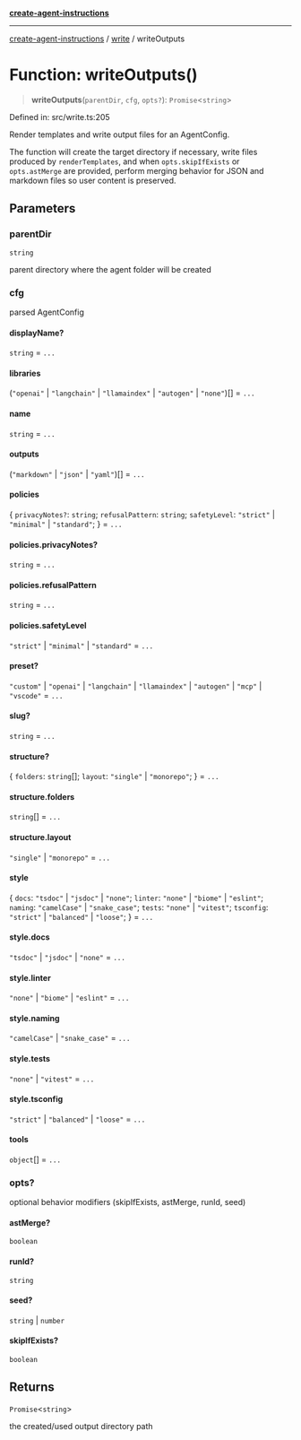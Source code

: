 [**create-agent-instructions**](/docs/api)

***

[create-agent-instructions](/docs/api/modules) / [write](/docs/api) / writeOutputs

# Function: writeOutputs()

> **writeOutputs**(`parentDir`, `cfg`, `opts?`): `Promise`\<`string`\>

Defined in: src/write.ts:205

Render templates and write output files for an AgentConfig.

The function will create the target directory if necessary, write files
produced by `renderTemplates`, and when `opts.skipIfExists` or
`opts.astMerge` are provided, perform merging behavior for JSON and
markdown files so user content is preserved.

## Parameters

### parentDir

`string`

parent directory where the agent folder will be created

### cfg

parsed AgentConfig

#### displayName?

`string` = `...`

#### libraries

(`"openai"` \| `"langchain"` \| `"llamaindex"` \| `"autogen"` \| `"none"`)[] = `...`

#### name

`string` = `...`

#### outputs

(`"markdown"` \| `"json"` \| `"yaml"`)[] = `...`

#### policies

\{ `privacyNotes?`: `string`; `refusalPattern`: `string`; `safetyLevel`: `"strict"` \| `"minimal"` \| `"standard"`; \} = `...`

#### policies.privacyNotes?

`string` = `...`

#### policies.refusalPattern

`string` = `...`

#### policies.safetyLevel

`"strict"` \| `"minimal"` \| `"standard"` = `...`

#### preset?

`"custom"` \| `"openai"` \| `"langchain"` \| `"llamaindex"` \| `"autogen"` \| `"mcp"` \| `"vscode"` = `...`

#### slug?

`string` = `...`

#### structure?

\{ `folders`: `string`[]; `layout`: `"single"` \| `"monorepo"`; \} = `...`

#### structure.folders

`string`[] = `...`

#### structure.layout

`"single"` \| `"monorepo"` = `...`

#### style

\{ `docs`: `"tsdoc"` \| `"jsdoc"` \| `"none"`; `linter`: `"none"` \| `"biome"` \| `"eslint"`; `naming`: `"camelCase"` \| `"snake_case"`; `tests`: `"none"` \| `"vitest"`; `tsconfig`: `"strict"` \| `"balanced"` \| `"loose"`; \} = `...`

#### style.docs

`"tsdoc"` \| `"jsdoc"` \| `"none"` = `...`

#### style.linter

`"none"` \| `"biome"` \| `"eslint"` = `...`

#### style.naming

`"camelCase"` \| `"snake_case"` = `...`

#### style.tests

`"none"` \| `"vitest"` = `...`

#### style.tsconfig

`"strict"` \| `"balanced"` \| `"loose"` = `...`

#### tools

`object`[] = `...`

### opts?

optional behavior modifiers (skipIfExists, astMerge, runId, seed)

#### astMerge?

`boolean`

#### runId?

`string`

#### seed?

`string` \| `number`

#### skipIfExists?

`boolean`

## Returns

`Promise`\<`string`\>

the created/used output directory path
